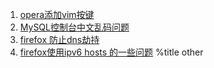 1. [opera添加vim按键](posts/4.html)
1. [MySQL控制台中文乱码问题](posts/3.html)
1. [firefox 防止dns劫持](./posts/2.html)
1. [firefox使用ipv6 hosts 的一些问题](./posts/index.html)
%title other